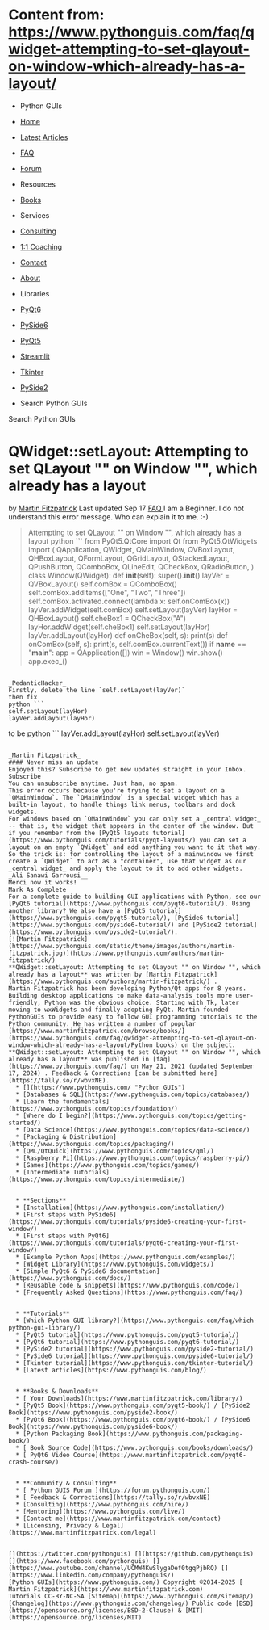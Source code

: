 # Content from: https://www.pythonguis.com/faq/qwidget-attempting-to-set-qlayout-on-window-which-already-has-a-layout/

[](https://www.pythonguis.com/faq/qwidget-attempting-to-set-qlayout-on-window-which-already-has-a-layout/#menu)
  * Python GUIs
  * [Home](https://www.pythonguis.com/)
  * [Latest Articles](https://www.pythonguis.com/latest/)
  * [FAQ](https://www.pythonguis.com/faq/)
  * [Forum ](https://forum.pythonguis.com/)
  * Resources
  * [Books](https://www.pythonguis.com/books/)
  * Services
  * [Consulting](https://www.pythonguis.com/hire/)
  * [1:1 Coaching](https://www.pythonguis.com/live/)
  * [Contact](https://www.pythonguis.com/contact/)
  * [About](https://www.pythonguis.com/about/)
  * Libraries
  * [PyQt6](https://www.pythonguis.com/pyqt6/)
  * [PySide6](https://www.pythonguis.com/pyside6/)
  * [PyQt5](https://www.pythonguis.com/pyqt5/)
  * [Streamlit](https://www.pythonguis.com/streamlit/)
  * [Tkinter](https://www.pythonguis.com/tkinter/)
  * [PySide2](https://www.pythonguis.com/pyside2/)


  * Search Python GUIs


[](https://www.pythonguis.com "Python GUIs")
Search Python GUIs
# QWidget::setLayout: Attempting to set QLayout "" on Window "", which already has a layout
by [Martin Fitzpatrick](https://www.pythonguis.com/authors/martin-fitzpatrick/) Last updated Sep 17 [ FAQ ](https://www.pythonguis.com/faq/)
I am a Beginner. I do not understand this error message. Who can explain it to me. :-)
> Attempting to set QLayout "" on Window "", which already has a layout
python ```
from PyQt5.QtCore import Qt
from PyQt5.QtWidgets import (
  QApplication, QWidget, QMainWindow,
  QVBoxLayout, QHBoxLayout, QFormLayout, QGridLayout, QStackedLayout,
  QPushButton, QComboBox, QLineEdit, QCheckBox, QRadioButton,
)
class Window(QWidget):
  def __init__(self):
    super().__init__()
    layVer = QVBoxLayout()
    self.comBox = QComboBox()
    self.comBox.addItems(["One", "Two", "Three"])
    self.comBox.activated.connect(lambda x: self.onComBox(x))
    layVer.addWidget(self.comBox)
    self.setLayout(layVer)
    layHor = QHBoxLayout()
    self.cheBox1 = QCheckBox("A")
    layHor.addWidget(self.cheBox1)
    self.setLayout(layHor)
    layVer.addLayout(layHor)
  def onCheBox(self, s):
    print(s)
  def onComBox(self, s):
    print(s, self.comBox.currentText())
if __name__ == "__main__":
  app = QApplication([])
  win = Window()
  win.show()
  app.exec_()

```

_PedanticHacker_
Firstly, delete the line `self.setLayout(layVer)`
then fix
python ```
self.setLayout(layHor)
layVer.addLayout(layHor)

```

to be
python ```
layVer.addLayout(layHor)
self.setLayout(layVer)

```

_Martin Fitzpatrick_
#### Never miss an update
Enjoyed this? Subscribe to get new updates straight in your Inbox.
Subscribe 
You can unsubscribe anytime. Just ham, no spam.
This error occurs because you're trying to set a layout on a `QMainWindow`. The `QMainWindow` is a special widget which has a built-in layout, to handle things link menus, toolbars and dock widgets.
For windows based on `QMainWindow` you can only set a _central widget_ -- that is, the widget that appears in the center of the window. But if you remember from the [PyQt5 layouts tutorial](https://www.pythonguis.com/tutorials/pyqt-layouts/) you can set a layout on an empty `QWidget` and add anything you want to it that way.
So the trick is: for controlling the layout of a mainwindow we first create a `QWidget` to act as a "container", use that widget as our _central widget_ and apply the layout to it to add other widgets.
_Ali Sanawi Garrousi__
Merci now it works!
Mark As Complete 
For a complete guide to building GUI applications with Python, see our [PyQt6 tutorial](https://www.pythonguis.com/pyqt6-tutorial/). Using another library? We also have a [PyQt5 tutorial](https://www.pythonguis.com/pyqt5-tutorial/), [PySide6 tutorial](https://www.pythonguis.com/pyside6-tutorial/) and [PySide2 tutorial](https://www.pythonguis.com/pyside2-tutorial/).
[![Martin Fitzpatrick](https://www.pythonguis.com/static/theme/images/authors/martin-fitzpatrick.jpg)](https://www.pythonguis.com/authors/martin-fitzpatrick/)
**QWidget::setLayout: Attempting to set QLayout "" on Window "", which already has a layout** was written by [Martin Fitzpatrick](https://www.pythonguis.com/authors/martin-fitzpatrick/) . 
Martin Fitzpatrick has been developing Python/Qt apps for 8 years. Building desktop applications to make data-analysis tools more user-friendly, Python was the obvious choice. Starting with Tk, later moving to wxWidgets and finally adopting PyQt. Martin founded PythonGUIs to provide easy to follow GUI programming tutorials to the Python community. He has written a number of popular [https://www.martinfitzpatrick.com/browse/books/](https://www.pythonguis.com/faq/qwidget-attempting-to-set-qlayout-on-window-which-already-has-a-layout/Python books) on the subject. 
**QWidget::setLayout: Attempting to set QLayout "" on Window "", which already has a layout** was published in [faq](https://www.pythonguis.com/faq/) on May 21, 2021 (updated September 17, 2024) . Feedback & Corrections [can be submitted here](https://tally.so/r/wbvxNE). 
  * [](https://www.pythonguis.com/ "Python GUIs")
  * [Databases & SQL](https://www.pythonguis.com/topics/databases/)
  * [Learn the fundamentals](https://www.pythonguis.com/topics/foundation/)
  * [Where do I begin?](https://www.pythonguis.com/topics/getting-started/)
  * [Data Science](https://www.pythonguis.com/topics/data-science/)
  * [Packaging & Distribution](https://www.pythonguis.com/topics/packaging/)
  * [QML/QtQuick](https://www.pythonguis.com/topics/qml/)
  * [Raspberry Pi](https://www.pythonguis.com/topics/raspberry-pi/)
  * [Games](https://www.pythonguis.com/topics/games/)
  * [Intermediate Tutorials](https://www.pythonguis.com/topics/intermediate/)


  * **Sections**
  * [Installation](https://www.pythonguis.com/installation/)
  * [First steps with PySide6](https://www.pythonguis.com/tutorials/pyside6-creating-your-first-window/)
  * [First steps with PyQt6](https://www.pythonguis.com/tutorials/pyqt6-creating-your-first-window/)
  * [Example Python Apps](https://www.pythonguis.com/examples/)
  * [Widget Library](https://www.pythonguis.com/widgets/)
  * [Simple PyQt6 & PySide6 documentation](https://www.pythonguis.com/docs/)
  * [Reusable code & snippets](https://www.pythonguis.com/code/)
  * [Frequently Asked Questions](https://www.pythonguis.com/faq/)


  * **Tutorials**
  * [Which Python GUI library?](https://www.pythonguis.com/faq/which-python-gui-library/)
  * [PyQt5 tutorial](https://www.pythonguis.com/pyqt5-tutorial/)
  * [PyQt6 tutorial](https://www.pythonguis.com/pyqt6-tutorial/)
  * [PySide2 tutorial](https://www.pythonguis.com/pyside2-tutorial/)
  * [PySide6 tutorial](https://www.pythonguis.com/pyside6-tutorial/)
  * [Tkinter tutorial](https://www.pythonguis.com/tkinter-tutorial/)
  * [Latest articles](https://www.pythonguis.com/blog/)


  * **Books & Downloads**
  * [ Your Downloads](https://www.martinfitzpatrick.com/library/)
  * [PyQt5 Book](https://www.pythonguis.com/pyqt5-book/) / [PySide2 Book](https://www.pythonguis.com/pyside2-book/)
  * [PyQt6 Book](https://www.pythonguis.com/pyqt6-book/) / [PySide6 Book](https://www.pythonguis.com/pyside6-book/)
  * [Python Packaging Book](https://www.pythonguis.com/packaging-book/)
  * [ Book Source Code](https://www.pythonguis.com/books/downloads/)
  * [ PyQt6 Video Course](https://www.martinfitzpatrick.com/pyqt6-crash-course/)


  * **Community & Consulting**
  * [ Python GUIS Forum ](https://forum.pythonguis.com/)
  * [ Feedback & Corrections](https://tally.so/r/wbvxNE)
  * [Consulting](https://www.pythonguis.com/hire/)
  * [Mentoring](https://www.pythonguis.com/live/)
  * [Contact me](https://www.martinfitzpatrick.com/contact)
  * [Licensing, Privacy & Legal](https://www.martinfitzpatrick.com/legal)


[](https://twitter.com/pythonguis) [](https://github.com/pythonguis) [](https://www.facebook.com/pythonguis) [](https://www.youtube.com/channel/UCMW4KwSlygaDef0tgqPjbRQ) [](https://www.linkedin.com/company/pythonguis/)
[Python GUIs](https://www.pythonguis.com/) Copyright ©2014-2025 [ Martin Fitzpatrick](https://www.martinfitzpatrick.com)
Tutorials CC-BY-NC-SA [Sitemap](https://www.pythonguis.com/sitemap/) [Changelog](https://www.pythonguis.com/changelog/) Public code [BSD](https://opensource.org/licenses/BSD-2-Clause) & [MIT](https://opensource.org/licenses/MIT)
